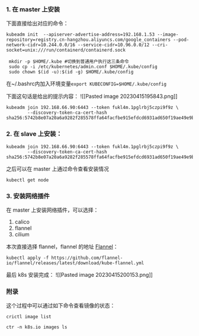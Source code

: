 ### 1. 在 master 上安装

下面直接给出对应的命令：

```shell
kubeadm init  --apiserver-advertise-address=192.168.1.53 --image-repository=registry.cn-hangzhou.aliyuncs.com/google_containers --pod-network-cidr=10.244.0.0/16 --service-cidr=10.96.0.0/12 --cri-socket=unix:///run/containerd/containerd.sock
```

```切换到普通用户执行以下命令
 mkdir -p $HOME/.kube #切换到普通用户执行这三条命令
 sudo cp -i /etc/kubernetes/admin.conf $HOME/.kube/config
 sudo chown $(id -u):$(id -g) $HOME/.kube/config
```

在~/.bashrc内加入环境变量```export KUBECONFIG=$HOME/.kube/config ```

下面这句话是给出的提示内容：
![[Pasted image 20230415195843.png]]

```shell
kubeadm join 192.168.66.90:6443 --token fukl4m.1pglrbj5czpi9f9z \
        --discovery-token-ca-cert-hash sha256:5742b8e07a20a6a9282f285578ffa64facfbe915efdcd6931ad650f19ae49e9b 
```

### 2. 在 slave 上安装：

```shell
kubeadm join 192.168.66.90:6443 --token fukl4m.1pglrbj5czpi9f9z \
        --discovery-token-ca-cert-hash sha256:5742b8e07a20a6a9282f285578ffa64facfbe915efdcd6931ad650f19ae49e9b 
```

之后可以在 master 上通过命令查看安装情况

```shell
kubectl get node 
```

### 3. 安装网络插件

在 master 上安装网络插件，可以选择：

1. calico
2. flannel
3. cilium

本次直接选择 flannel，flannel 的地址 [Flannel](https://github.com/flannel-io/flannel)：

```shell
kubectl apply -f https://github.com/flannel-io/flannel/releases/latest/download/kube-flannel.yml
```

最后 k8s 安装完成：
![[Pasted image 20230415200153.png]]

### 附录

这个过程中可以通过如下命令查看镜像的状态：

```shell
crictl image list

ctr -n k8s.io images ls 
```
